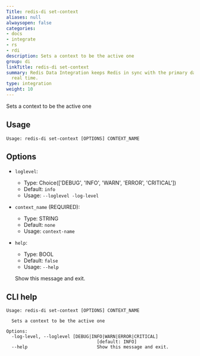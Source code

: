 ```yaml
---
Title: redis-di set-context
aliases: null
alwaysopen: false
categories:
- docs
- integrate
- rs
- rdi
description: Sets a context to be the active one
group: di
linkTitle: redis-di set-context
summary: Redis Data Integration keeps Redis in sync with the primary database in near
  real time.
type: integration
weight: 10
---
```


Sets a context to be the active one

## Usage

```
Usage: redis-di set-context [OPTIONS] CONTEXT_NAME
```

## Options

- `loglevel`:

  - Type: Choice(['DEBUG', 'INFO', 'WARN', 'ERROR', 'CRITICAL'])
  - Default: `info`
  - Usage: `--loglevel
-log-level`

- `context_name` (REQUIRED):

  - Type: STRING
  - Default: `none`
  - Usage: `context-name`

- `help`:

  - Type: BOOL
  - Default: `false`
  - Usage: `--help`

  Show this message and exit.

## CLI help

```
Usage: redis-di set-context [OPTIONS] CONTEXT_NAME

  Sets a context to be the active one

Options:
  -log-level, --loglevel [DEBUG|INFO|WARN|ERROR|CRITICAL]
                                  [default: INFO]
  --help                          Show this message and exit.
```
